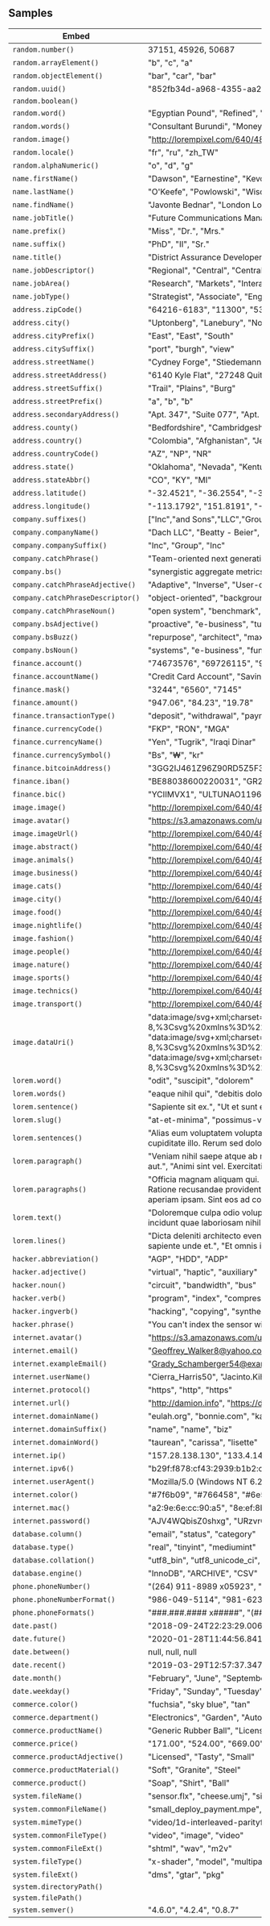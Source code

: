 ## Samples

| Embed | Results |
| ------- | ------  |
| `random.number()` | 37151, 45926, 50687 |
| `random.arrayElement()` | "b", "c", "a" |
| `random.objectElement()` | "bar", "car", "bar" |
| `random.uuid()` | "852fb34d-a968-4355-aa2c-5600603a7da8", "07462ff9-5100-4e99-89af-96dc431bdd8f", "3a442260-c7f7-4e4b-a920-2c2341342dcc" |
| `random.boolean()` |  |
| `random.word()` | "Egyptian Pound", "Refined", "Cheese" |
| `random.words()` | "Consultant Burundi", "Money Market Account", "copying monitor B2C" |
| `random.image()` | "http://lorempixel.com/640/480/sports", "http://lorempixel.com/640/480/technics", "http://lorempixel.com/640/480/fashion" |
| `random.locale()` | "fr", "ru", "zh_TW" |
| `random.alphaNumeric()` | "o", "d", "g" |
| `name.firstName()` | "Dawson", "Earnestine", "Kevon" |
| `name.lastName()` | "O'Keefe", "Powlowski", "Wisoky" |
| `name.findName()` | "Javonte Bednar", "London Lockman", "Harvey Doyle" |
| `name.jobTitle()` | "Future Communications Manager", "Dynamic Branding Officer", "Product Applications Administrator" |
| `name.prefix()` | "Miss", "Dr.", "Mrs." |
| `name.suffix()` | "PhD", "II", "Sr." |
| `name.title()` | "District Assurance Developer", "Chief Applications Analyst", "Internal Mobility Coordinator" |
| `name.jobDescriptor()` | "Regional", "Central", "Central" |
| `name.jobArea()` | "Research", "Markets", "Interactions" |
| `name.jobType()` | "Strategist", "Associate", "Engineer" |
| `address.zipCode()` | "64216-6183", "11300", "53885" |
| `address.city()` | "Uptonberg", "Lanebury", "North Taurean" |
| `address.cityPrefix()` | "East", "East", "South" |
| `address.citySuffix()` | "port", "burgh", "view" |
| `address.streetName()` | "Cydney Forge", "Stiedemann Springs", "Satterfield Orchard" |
| `address.streetAddress()` | "6140 Kyle Flat", "27248 Quitzon Points", "459 Fahey Hill" |
| `address.streetSuffix()` | "Trail", "Plains", "Burg" |
| `address.streetPrefix()` | "a", "b", "b" |
| `address.secondaryAddress()` | "Apt. 347", "Suite 077", "Apt. 698" |
| `address.county()` | "Bedfordshire", "Cambridgeshire", "Bedfordshire" |
| `address.country()` | "Colombia", "Afghanistan", "Jersey" |
| `address.countryCode()` | "AZ", "NP", "NR" |
| `address.state()` | "Oklahoma", "Nevada", "Kentucky" |
| `address.stateAbbr()` | "CO", "KY", "MI" |
| `address.latitude()` | "-32.4521", "-36.2554", "-37.2498" |
| `address.longitude()` | "-113.1792", "151.8191", "-126.2454" |
| `company.suffixes()` | ["Inc","and Sons","LLC","Group"], ["Inc","and Sons","LLC","Group"], ["Inc","and Sons","LLC","Group"] |
| `company.companyName()` | "Dach LLC", "Beatty - Beier", "Harber - Schmeler" |
| `company.companySuffix()` | "Inc", "Group", "Inc" |
| `company.catchPhrase()` | "Team-oriented next generation protocol", "Customizable real-time internet solution", "Triple-buffered contextually-based local area network" |
| `company.bs()` | "synergistic aggregate metrics", "synergistic integrate portals", "visionary reintermediate relationships" |
| `company.catchPhraseAdjective()` | "Adaptive", "Inverse", "User-centric" |
| `company.catchPhraseDescriptor()` | "object-oriented", "background", "24/7" |
| `company.catchPhraseNoun()` | "open system", "benchmark", "alliance" |
| `company.bsAdjective()` | "proactive", "e-business", "turn-key" |
| `company.bsBuzz()` | "repurpose", "architect", "maximize" |
| `company.bsNoun()` | "systems", "e-business", "functionalities" |
| `finance.account()` | "74673576", "69726115", "98372637" |
| `finance.accountName()` | "Credit Card Account", "Savings Account", "Money Market Account" |
| `finance.mask()` | "3244", "6560", "7145" |
| `finance.amount()` | "947.06", "84.23", "19.78" |
| `finance.transactionType()` | "deposit", "withdrawal", "payment" |
| `finance.currencyCode()` | "FKP", "RON", "MGA" |
| `finance.currencyName()` | "Yen", "Tugrik", "Iraqi Dinar" |
| `finance.currencySymbol()` | "Bs", "₩", "kr" |
| `finance.bitcoinAddress()` | "3GG2IJ461Z96Z90RD5Z5F396O4OYK", "3FRSV94MJ5CGMCSENAVKV2EPTGXMG2ELEK", "3HLQW7AD39K3Z08CFGGBKH6WWXDKOABNEZ" |
| `finance.iban()` | "BE88038600220031", "GR251030078GQF938CQ0549Y253", "TR9443032968258GDW9B7N1119" |
| `finance.bic()` | "YCIIMVX1", "ULTUNAO1196", "AMLEEAQ1" |
| `image.image()` | "http://lorempixel.com/640/480/food", "http://lorempixel.com/640/480/nightlife", "http://lorempixel.com/640/480/technics" |
| `image.avatar()` | "https://s3.amazonaws.com/uifaces/faces/twitter/nitinhayaran/128.jpg", "https://s3.amazonaws.com/uifaces/faces/twitter/gonzalorobaina/128.jpg", "https://s3.amazonaws.com/uifaces/faces/twitter/marlinjayakody/128.jpg" |
| `image.imageUrl()` | "http://lorempixel.com/640/480", "http://lorempixel.com/640/480", "http://lorempixel.com/640/480" |
| `image.abstract()` | "http://lorempixel.com/640/480/abstract", "http://lorempixel.com/640/480/abstract", "http://lorempixel.com/640/480/abstract" |
| `image.animals()` | "http://lorempixel.com/640/480/animals", "http://lorempixel.com/640/480/animals", "http://lorempixel.com/640/480/animals" |
| `image.business()` | "http://lorempixel.com/640/480/business", "http://lorempixel.com/640/480/business", "http://lorempixel.com/640/480/business" |
| `image.cats()` | "http://lorempixel.com/640/480/cats", "http://lorempixel.com/640/480/cats", "http://lorempixel.com/640/480/cats" |
| `image.city()` | "http://lorempixel.com/640/480/city", "http://lorempixel.com/640/480/city", "http://lorempixel.com/640/480/city" |
| `image.food()` | "http://lorempixel.com/640/480/food", "http://lorempixel.com/640/480/food", "http://lorempixel.com/640/480/food" |
| `image.nightlife()` | "http://lorempixel.com/640/480/nightlife", "http://lorempixel.com/640/480/nightlife", "http://lorempixel.com/640/480/nightlife" |
| `image.fashion()` | "http://lorempixel.com/640/480/fashion", "http://lorempixel.com/640/480/fashion", "http://lorempixel.com/640/480/fashion" |
| `image.people()` | "http://lorempixel.com/640/480/people", "http://lorempixel.com/640/480/people", "http://lorempixel.com/640/480/people" |
| `image.nature()` | "http://lorempixel.com/640/480/nature", "http://lorempixel.com/640/480/nature", "http://lorempixel.com/640/480/nature" |
| `image.sports()` | "http://lorempixel.com/640/480/sports", "http://lorempixel.com/640/480/sports", "http://lorempixel.com/640/480/sports" |
| `image.technics()` | "http://lorempixel.com/640/480/technics", "http://lorempixel.com/640/480/technics", "http://lorempixel.com/640/480/technics" |
| `image.transport()` | "http://lorempixel.com/640/480/transport", "http://lorempixel.com/640/480/transport", "http://lorempixel.com/640/480/transport" |
| `image.dataUri()` | "data:image/svg+xml;charset=UTF-8,%3Csvg%20xmlns%3D%22http%3A%2F%2Fwww.w3.org%2F2000%2Fsvg%22%20version%3D%221.1%22%20baseProfile%3D%22full%22%20width%3D%22undefined%22%20height%3D%22undefined%22%3E%20%3Crect%20width%3D%22100%25%22%20height%3D%22100%25%22..., "data:image/svg+xml;charset=UTF-8,%3Csvg%20xmlns%3D%22http%3A%2F%2Fwww.w3.org%2F2000%2Fsvg%22%20version%3D%221.1%22%20baseProfile%3D%22full%22%20width%3D%22undefined%22%20height%3D%22undefined%22%3E%20%3Crect%20width%3D%22100%25%22%20height%3D%22100%25%22..., "data:image/svg+xml;charset=UTF-8,%3Csvg%20xmlns%3D%22http%3A%2F%2Fwww.w3.org%2F2000%2Fsvg%22%20version%3D%221.1%22%20baseProfile%3D%22full%22%20width%3D%22undefined%22%20height%3D%22undefined%22%3E%20%3Crect%20width%3D%22100%25%22%20height%3D%22100%25%22... |
| `lorem.word()` | "odit", "suscipit", "dolorem" |
| `lorem.words()` | "eaque nihil qui", "debitis doloribus molestiae", "ad quos sed" |
| `lorem.sentence()` | "Sapiente sit ex.", "Ut et sunt eaque libero similique eum.", "Adipisci dicta quaerat nisi ut vel." |
| `lorem.slug()` | "at-et-minima", "possimus-vero-et", "assumenda-voluptas-quidem" |
| `lorem.sentences()` | "Alias eum voluptatem voluptatum labore. Aliquid qui nihil saepe at voluptatem iure. Dolorem autem placeat velit quae placeat aut quisquam beatae. Aut sunt tenetur vel quia eum ipsa ut.", "Perspiciatis sapiente blanditiis. Velit ex quaerat id.", "Voluptates distinctio eum voluptate perferendis quae aliquid veniam cupiditate illo. Rerum sed dolorem. Voluptatem vero voluptatem quisquam voluptates. Aspernatur expedita voluptas sit. Officiis harum aut deserunt similique aliquam ut voluptas odio illo.... |
| `lorem.paragraph()` | "Veniam nihil saepe atque ab modi dignissimos soluta. Recusandae quia hic laboriosam aut amet et eius odio. Ut adipisci qui consequatur occaecati sunt et architecto.", "Ducimus reiciendis qui porro error non neque velit deserunt est. Debitis veniam aut. Iusto sit repellendus. Magnam et eaque alias animi et aut.", "Animi sint vel. Exercitationem quod eaque quae. Doloremque eaque dignissimos voluptatem dolorem. Sed ut quae eveniet reprehenderit adipisci quia consequuntur asperiores voluptatem. Quisquam id libero ea iusto." |
| `lorem.paragraphs()` | "Officia magnam aliquam qui. Sed at soluta fugiat enim suscipit nihil. Voluptas iusto delectus.\n \rPerspiciatis omnis sunt aliquid doloribus. Non eligendi quidem ut consectetur dicta id corrupti. Ea illum aut dolore quibusdam. Sunt sed cupiditate ducimus..., "Beatae ipsum aut suscipit sapiente animi sed et. Ratione recusandae provident eligendi omnis. Facere velit sed iusto voluptates. Maxime itaque dolor reprehenderit illo.\n \rCupiditate suscipit amet molestiae consectetur quaerat. Illum sed possimus quia s..., "Voluptates aspernatur fugit repellat aut voluptatem et. Cumque nemo doloribus rerum ipsum esse et aperiam ipsam. Sint eos ad consequuntur sint eum corrupti consequatur earum consequatur. Adipisci reprehenderit odio ipsa autem. Praesentium iure aut.\n \rA... |
| `lorem.text()` | "Doloremque culpa odio voluptatem quo placeat voluptatem voluptate.\nDolor quae at sequi aut accusamus optio.", "Esse quia ut aspernatur rerum voluptas. Tempore aspernatur non facere qui maxime quo veniam aut ea. Sed eum quisquam deleniti velit facere vel nemo occaecati eligendi. Dolor aperiam incidunt quae laboriosam nihil quibusdam nisi. Ipsa ut hic eos omnis.\n ..., "possimus" |
| `lorem.lines()` | "Dicta deleniti architecto eveniet aut maiores dignissimos laborum.\nAliquam omnis tenetur tempora esse quia omnis eligendi.\nSit sit voluptates aut.", "Sed distinctio veritatis ab et alias qui aspernatur sunt cumque.\nNulla blanditiis possimus animi eum quibusdam beatae exercitationem explicabo.\nModi sapiente unde et.", "Et omnis ipsam exercitationem.\nAsperiores suscipit quia aperiam odio mollitia eaque.\nUt atque sunt nihil.\nDolor iste dolores dolorem minima iste sit." |
| `hacker.abbreviation()` | "AGP", "HDD", "ADP" |
| `hacker.adjective()` | "virtual", "haptic", "auxiliary" |
| `hacker.noun()` | "circuit", "bandwidth", "bus" |
| `hacker.verb()` | "program", "index", "compress" |
| `hacker.ingverb()` | "hacking", "copying", "synthesizing" |
| `hacker.phrase()` | "You can't index the sensor without navigating the redundant SAS protocol!", "If we back up the hard drive, we can get to the JSON circuit through the solid state TCP driver!", "Use the redundant CSS alarm, then you can copy the cross-platform microchip!" |
| `internet.avatar()` | "https://s3.amazonaws.com/uifaces/faces/twitter/brandonmorreale/128.jpg", "https://s3.amazonaws.com/uifaces/faces/twitter/sindresorhus/128.jpg", "https://s3.amazonaws.com/uifaces/faces/twitter/mgonto/128.jpg" |
| `internet.email()` | "Geoffrey_Walker8@yahoo.com", "Angus.Feest@gmail.com", "Linnea_Harber@gmail.com" |
| `internet.exampleEmail()` | "Grady_Schamberger54@example.net", "Lilliana_Zulauf88@example.org", "Providenci_Collier@example.org" |
| `internet.userName()` | "Cierra_Harris50", "Jacinto.Kihn", "Chloe_Bergnaum" |
| `internet.protocol()` | "https", "http", "https" |
| `internet.url()` | "http://damion.info", "https://darby.info", "https://dasia.biz" |
| `internet.domainName()` | "eulah.org", "bonnie.com", "kaylin.biz" |
| `internet.domainSuffix()` | "name", "name", "biz" |
| `internet.domainWord()` | "taurean", "carissa", "lisette" |
| `internet.ip()` | "157.28.138.130", "133.4.144.135", "225.1.199.139" |
| `internet.ipv6()` | "b29f:f878:cf43:2939:b1b2:c2ce:dcd8:cc7a", "339f:8e70:9d86:8295:40dc:f7e9:7a96:4ad2", "c3b9:7888:36f7:e329:1563:dc67:00e7:4658" |
| `internet.userAgent()` | "Mozilla/5.0 (Windows NT 6.2; Trident/7.0; rv:11.0) like Gecko", "Mozilla/5.0 (Windows NT 5.1; rv:10.3) Gecko/20100101 Firefox/10.3.3", "Mozilla/5.0 (Windows NT 6.1; WOW64; rv:14.3) Gecko/20100101 Firefox/14.3.3" |
| `internet.color()` | "#7f6b09", "#766458", "#6e5674" |
| `internet.mac()` | "a2:9e:6e:cc:90:a5", "8e:ef:8b:ef:90:ef", "37:26:60:e2:82:e7" |
| `internet.password()` | "AJV4WQbisZ0shxg", "URzvrCwc2LNXjFt", "owBDWSL6bROaz5y" |
| `database.column()` | "email", "status", "category" |
| `database.type()` | "real", "tinyint", "mediumint" |
| `database.collation()` | "utf8_bin", "utf8_unicode_ci", "ascii_bin" |
| `database.engine()` | "InnoDB", "ARCHIVE", "CSV" |
| `phone.phoneNumber()` | "(264) 911-8989 x05923", "1-587-959-4842 x7405", "1-265-353-0755" |
| `phone.phoneNumberFormat()` | "986-049-5114", "981-623-0488", "954-854-6293" |
| `phone.phoneFormats()` | "###.###.#### x#####", "(###) ###-#### x###", "###.###.####" |
| `date.past()` | "2018-09-24T22:23:29.006Z", "2018-05-23T01:06:50.855Z", "2018-10-06T11:18:00.319Z" |
| `date.future()` | "2020-01-28T11:44:56.841Z", "2019-10-06T11:38:34.778Z", "2020-02-18T10:56:40.212Z" |
| `date.between()` | null, null, null |
| `date.recent()` | "2019-03-29T12:57:37.347Z", "2019-03-29T07:53:07.425Z", "2019-03-29T04:29:26.735Z" |
| `date.month()` | "February", "June", "September" |
| `date.weekday()` | "Friday", "Sunday", "Tuesday" |
| `commerce.color()` | "fuchsia", "sky blue", "tan" |
| `commerce.department()` | "Electronics", "Garden", "Automotive" |
| `commerce.productName()` | "Generic Rubber Ball", "Licensed Concrete Bike", "Practical Granite Fish" |
| `commerce.price()` | "171.00", "524.00", "669.00" |
| `commerce.productAdjective()` | "Licensed", "Tasty", "Small" |
| `commerce.productMaterial()` | "Soft", "Granite", "Steel" |
| `commerce.product()` | "Soap", "Shirt", "Ball" |
| `system.fileName()` | "sensor.flx", "cheese.umj", "silver_global_baby.me" |
| `system.commonFileName()` | "small_deploy_payment.mpe", "bandwidth_transitional_integration.gif", "multi_byte_yemen.gif" |
| `system.mimeType()` | "video/1d-interleaved-parityfec", "application/patch-ops-error+xml", "audio/mobile-xmf" |
| `system.commonFileType()` | "video", "image", "video" |
| `system.commonFileExt()` | "shtml", "wav", "m2v" |
| `system.fileType()` | "x-shader", "model", "multipart" |
| `system.fileExt()` | "dms", "gtar", "pkg" |
| `system.directoryPath()` |  |
| `system.filePath()` |  |
| `system.semver()` | "4.6.0", "4.2.4", "0.8.7" |
